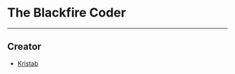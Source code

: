 # The Blackfire Coder

--------------

## Creator

- [Kristab](https://github.com/kristabbhattarai)

